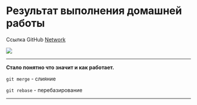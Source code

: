 # Результат выполнения домашней работы

Ссылка GitHub [Network](https://github.com/reysonk/netology.DevOPS/network)


![](E:\[BOX]\answers\netology-dvpspdc-2\02-git-03-branching\img\network.png)

---
**Стало понятно что значит и как работает.**

`git merge` - слияние 


`git rebase` - перебазирование

---